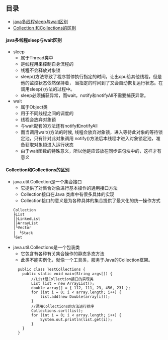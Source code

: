 ## 目录
+ [java多线程sleep与wait区别](#1)
+ [Collection 和Collections的区别](#2)

#### <span id = "1">java多线程sleep与wait区别</span>

- sleep
    - 属于Thread类中
    - 是线程用来控制自身流程的
    - 线程不会释放对象锁
    - sleep()方法导致了程序暂停执行指定的时间，让出cpu给其他线程，但是他的监控状态依然保持着，
    当指定的时间到了又会自动恢复运行状态。在调用sleep()方法的过程中。
    - sleep必须捕获异常，而wait，notify和notifyAll不需要捕获异常。
- wait
    - 属于Object类
    - 用于不同线程之间的调度的
    - 线程会放弃对象锁
    - 与wait配套的方法还有notify和notifyAll
    - 而当调用wait()方法的时候, 线程会放弃对象锁，进入等待此对象的等待锁定池，只有针对此对象调用
    notify()方法后本线程才进入对象锁定池，准备获取对象锁进入运行状态
    - 由于wait函数的特殊意义，所以他是应该放在同步语句块中的，这样才有意义
    
#### <span id = "2">Collection和Collections的区别</span>

- java.util.Collection是一个集合接口
    - 它提供了对集合对象进行基本操作的通用接口方法
    - Collection接口在Java 类库中有很多具体的实现
    - Collection接口的意义是为各种具体的集合提供了最大化的统一操作方式
    ```` 
    Collection  
    ├List  
    │├LinkedList  
    │├ArrayList  
    │└Vector  
    │　└Stack  
    └Set 
- java.util.Collections是一个包装类
    - 它包含有各种有关集合操作的静态多态方法
    - 此类不能实例化，就像一个工具类，服务于Java的Collection框架。
  ````
    public class TestCollections {  
      public static void main(String args[]) {  
          //List是Collection接口的实现类 
          List list = new ArrayList();  
          double array[] = { 112, 111, 23, 456, 231 };  
          for (int i = 0; i < array.length; i++) {  
              list.add(new Double(array[i]));  
          }
          //调用Collections的方法进行排序
          Collections.sort(list);  
          for (int i = 0; i < array.length; i++) {  
              System.out.println(list.get(i));  
          }  
      }  
    }  
       
    
